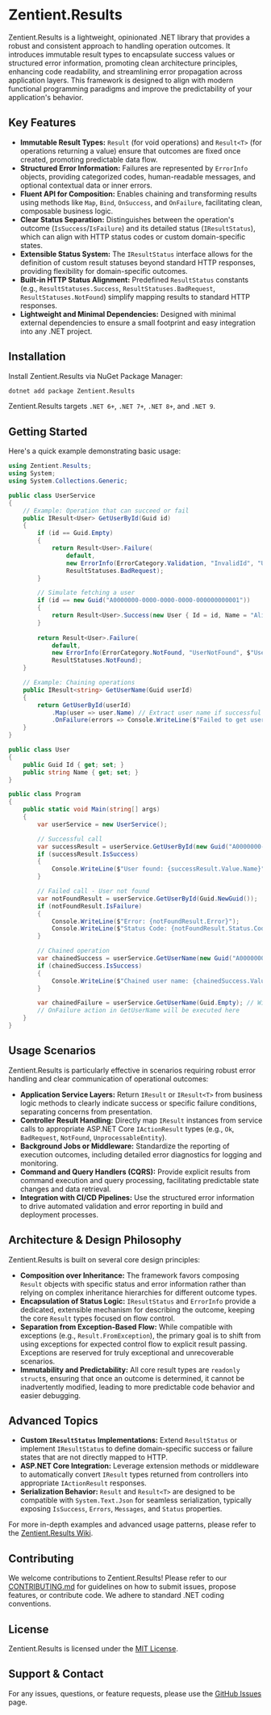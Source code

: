 # Zentient.Results

[](https://www.nuget.org/packages/Zentient.Results/)
[](https://github.com/ulfbou/Zentient.Results/blob/main/LICENSE)

Zentient.Results is a lightweight, opinionated .NET library that provides a robust and consistent approach to handling operation outcomes. It introduces immutable result types to encapsulate success values or structured error information, promoting clean architecture principles, enhancing code readability, and streamlining error propagation across application layers. This framework is designed to align with modern functional programming paradigms and improve the predictability of your application's behavior.

## Key Features

  * **Immutable Result Types:** `Result` (for void operations) and `Result<T>` (for operations returning a value) ensure that outcomes are fixed once created, promoting predictable data flow.
  * **Structured Error Information:** Failures are represented by `ErrorInfo` objects, providing categorized codes, human-readable messages, and optional contextual data or inner errors.
  * **Fluent API for Composition:** Enables chaining and transforming results using methods like `Map`, `Bind`, `OnSuccess`, and `OnFailure`, facilitating clean, composable business logic.
  * **Clear Status Separation:** Distinguishes between the operation's outcome (`IsSuccess`/`IsFailure`) and its detailed status (`IResultStatus`), which can align with HTTP status codes or custom domain-specific states.
  * **Extensible Status System:** The `IResultStatus` interface allows for the definition of custom result statuses beyond standard HTTP responses, providing flexibility for domain-specific outcomes.
  * **Built-in HTTP Status Alignment:** Predefined `ResultStatus` constants (e.g., `ResultStatuses.Success`, `ResultStatuses.BadRequest`, `ResultStatuses.NotFound`) simplify mapping results to standard HTTP responses.
  * **Lightweight and Minimal Dependencies:** Designed with minimal external dependencies to ensure a small footprint and easy integration into any .NET project.

## Installation

Install Zentient.Results via NuGet Package Manager:

```bash
dotnet add package Zentient.Results
```

Zentient.Results targets `.NET 6+`, `.NET 7+`, `.NET 8+`, and `.NET 9`.

## Getting Started

Here's a quick example demonstrating basic usage:

```csharp
using Zentient.Results;
using System;
using System.Collections.Generic;

public class UserService
{
    // Example: Operation that can succeed or fail
    public IResult<User> GetUserById(Guid id)
    {
        if (id == Guid.Empty)
        {
            return Result<User>.Failure(
                default,
                new ErrorInfo(ErrorCategory.Validation, "InvalidId", "User ID cannot be empty."),
                ResultStatuses.BadRequest);
        }

        // Simulate fetching a user
        if (id == new Guid("A0000000-0000-0000-0000-000000000001"))
        {
            return Result<User>.Success(new User { Id = id, Name = "Alice" });
        }
        
        return Result<User>.Failure(
            default,
            new ErrorInfo(ErrorCategory.NotFound, "UserNotFound", $"User with ID {id} was not found."),
            ResultStatuses.NotFound);
    }

    // Example: Chaining operations
    public IResult<string> GetUserName(Guid userId)
    {
        return GetUserById(userId)
            .Map(user => user.Name) // Extract user name if successful
            .OnFailure(errors => Console.WriteLine($"Failed to get user name: {errors[0].Message}")); // Log error
    }
}

public class User
{
    public Guid Id { get; set; }
    public string Name { get; set; }
}

public class Program
{
    public static void Main(string[] args)
    {
        var userService = new UserService();

        // Successful call
        var successResult = userService.GetUserById(new Guid("A0000000-0000-0000-0000-000000000001"));
        if (successResult.IsSuccess)
        {
            Console.WriteLine($"User found: {successResult.Value.Name}");
        }

        // Failed call - User not found
        var notFoundResult = userService.GetUserById(Guid.NewGuid());
        if (notFoundResult.IsFailure)
        {
            Console.WriteLine($"Error: {notFoundResult.Error}");
            Console.WriteLine($"Status Code: {notFoundResult.Status.Code}, Description: {notFoundResult.Status.Description}");
        }

        // Chained operation
        var chainedSuccess = userService.GetUserName(new Guid("A0000000-0000-0000-0000-000000000001"));
        if (chainedSuccess.IsSuccess)
        {
            Console.WriteLine($"Chained user name: {chainedSuccess.Value}");
        }

        var chainedFailure = userService.GetUserName(Guid.Empty); // Will trigger validation error
        // OnFailure action in GetUserName will be executed here
    }
}
```

## Usage Scenarios

Zentient.Results is particularly effective in scenarios requiring robust error handling and clear communication of operational outcomes:

  * **Application Service Layers:** Return `IResult` or `IResult<T>` from business logic methods to clearly indicate success or specific failure conditions, separating concerns from presentation.
  * **Controller Result Handling:** Directly map `IResult` instances from service calls to appropriate ASP.NET Core `IActionResult` types (e.g., `Ok`, `BadRequest`, `NotFound`, `UnprocessableEntity`).
  * **Background Jobs or Middleware:** Standardize the reporting of execution outcomes, including detailed error diagnostics for logging and monitoring.
  * **Command and Query Handlers (CQRS):** Provide explicit results from command execution and query processing, facilitating predictable state changes and data retrieval.
  * **Integration with CI/CD Pipelines:** Use the structured error information to drive automated validation and error reporting in build and deployment processes.

## Architecture & Design Philosophy

Zentient.Results is built on several core design principles:

  * **Composition over Inheritance:** The framework favors composing `Result` objects with specific status and error information rather than relying on complex inheritance hierarchies for different outcome types.
  * **Encapsulation of Status Logic:** `IResultStatus` and `ErrorInfo` provide a dedicated, extensible mechanism for describing the outcome, keeping the core `Result` types focused on flow control.
  * **Separation from Exception-Based Flow:** While compatible with exceptions (e.g., `Result.FromException`), the primary goal is to shift from using exceptions for expected control flow to explicit result passing. Exceptions are reserved for truly exceptional and unrecoverable scenarios.
  * **Immutability and Predictability:** All core result types are `readonly struct`s, ensuring that once an outcome is determined, it cannot be inadvertently modified, leading to more predictable code behavior and easier debugging.

## Advanced Topics

  * **Custom `IResultStatus` Implementations:** Extend `ResultStatus` or implement `IResultStatus` to define domain-specific success or failure states that are not directly mapped to HTTP.
  * **ASP.NET Core Integration:** Leverage extension methods or middleware to automatically convert `IResult` types returned from controllers into appropriate `IActionResult` responses.
  * **Serialization Behavior:** `Result` and `Result<T>` are designed to be compatible with `System.Text.Json` for seamless serialization, typically exposing `IsSuccess`, `Errors`, `Messages`, and `Status` properties.

For more in-depth examples and advanced usage patterns, please refer to the [Zentient.Results Wiki](https://github.com/ulfbou/Zentient.Results/wiki).

## Contributing

We welcome contributions to Zentient.Results\! Please refer to our [CONTRIBUTING.md](https://github.com/ulfbou/Zentient.Results/blob/main/CONTRIBUTING.md) for guidelines on how to submit issues, propose features, or contribute code. We adhere to standard .NET coding conventions.

## License

Zentient.Results is licensed under the [MIT License](https://github.com/ulfbou/Zentient.Results/blob/main/LICENSE).

## Support & Contact

For any issues, questions, or feature requests, please use the [GitHub Issues](https://github.com/ulfbou/Zentient.Results/issues) page.
